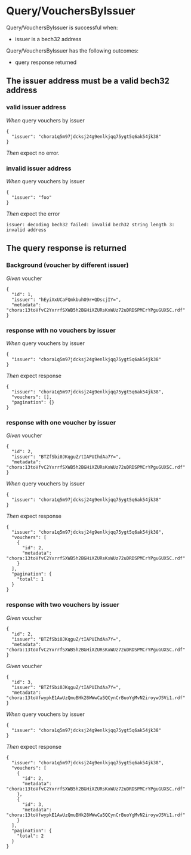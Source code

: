 # Query/VouchersByIssuer

Query/VouchersByIssuer is successful when:
  - issuer is a bech32 address

  Query/VouchersByIssuer has the following outcomes:
  - query response returned

## The issuer address must be a valid bech32 address

### valid issuer address

_When_ query vouchers by issuer

```
{
  "issuer": "chora1q5m97jdcksj24g9enlkjqq75ygt5q6ak54jk38"
}
```

_Then_ expect no error.

### invalid issuer address

_When_ query vouchers by issuer

```
{
  "issuer": "foo"
}
```

_Then_ expect the error

```
issuer: decoding bech32 failed: invalid bech32 string length 3: invalid address
```

## The query response is returned

### Background (voucher by different issuer)

_Given_ voucher

```
{
  "id": 1,
  "issuer": "hEyiXxUCaFQmkbuhO9r+QDscjIY=",
  "metadata": "chora:13toVfvC2YxrrfSXWB5h2BGHiXZURsKxWUz72uDRDSPMCrYPguGUXSC.rdf"
}
```

### response with no vouchers by issuer

_When_ query vouchers by issuer

```
{
  "issuer": "chora1q5m97jdcksj24g9enlkjqq75ygt5q6ak54jk38"
}
```

_Then_ expect response

```
{
  "issuer": "chora1q5m97jdcksj24g9enlkjqq75ygt5q6ak54jk38",
  "vouchers": [],
  "pagination": {}
}
```

### response with one voucher by issuer

_Given_ voucher

```
{
  "id": 2,
  "issuer": "BTZfSbi0JKqguZ/tIAPUIhdAa7Y=",
  "metadata": "chora:13toVfvC2YxrrfSXWB5h2BGHiXZURsKxWUz72uDRDSPMCrYPguGUXSC.rdf"
}
```

_When_ query vouchers by issuer

```
{
  "issuer": "chora1q5m97jdcksj24g9enlkjqq75ygt5q6ak54jk38"
}
```

_Then_ expect response

```
{
  "issuer": "chora1q5m97jdcksj24g9enlkjqq75ygt5q6ak54jk38",
  "vouchers": [
    {
      "id": 2,
      "metadata": "chora:13toVfvC2YxrrfSXWB5h2BGHiXZURsKxWUz72uDRDSPMCrYPguGUXSC.rdf"
    }
  ],
  "pagination": {
    "total": 1
  }
}
```

### response with two vouchers by issuer

_Given_ voucher

```
{
  "id": 2,
  "issuer": "BTZfSbi0JKqguZ/tIAPUIhdAa7Y=",
  "metadata": "chora:13toVfvC2YxrrfSXWB5h2BGHiXZURsKxWUz72uDRDSPMCrYPguGUXSC.rdf"
}
```

_Given_ voucher

```
{
  "id": 3,
  "issuer": "BTZfSbi0JKqguZ/tIAPUIhdAa7Y=",
  "metadata": "chora:13toVfwypkE1AwUzQmuBHk28WWwCa5QCynCrBuoYgMvN2iroywJ5Vi1.rdf"
}
```

_When_ query vouchers by issuer

```
{
  "issuer": "chora1q5m97jdcksj24g9enlkjqq75ygt5q6ak54jk38"
}
```

_Then_ expect response

```
{
  "issuer": "chora1q5m97jdcksj24g9enlkjqq75ygt5q6ak54jk38",
  "vouchers": [
    {
      "id": 2,
      "metadata": "chora:13toVfvC2YxrrfSXWB5h2BGHiXZURsKxWUz72uDRDSPMCrYPguGUXSC.rdf"
    },
    {
      "id": 3,
      "metadata": "chora:13toVfwypkE1AwUzQmuBHk28WWwCa5QCynCrBuoYgMvN2iroywJ5Vi1.rdf"
    }
  ],
  "pagination": {
    "total": 2
  }
}
```
